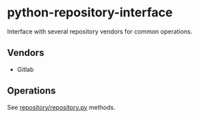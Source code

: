 # python-repository-interface

Interface with several repository vendors for common operations.

## Vendors

  - Gitlab

## Operations

See [repository/repository.py](repository/repository.py) methods.
